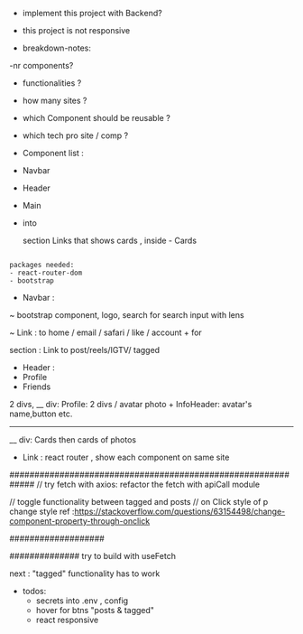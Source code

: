 - implement this project with Backend?
- this project is not responsive

- breakdown-notes:

-nr components?

- functionalities ?
- how many sites ?
- which Component should be reusable ?

- which tech pro site / comp ?

- Component list :

- Navbar
- Header
- Main
- into <main> section Links that shows cards , inside - Cards

```

packages needed:
- react-router-dom
- bootstrap

```

- Navbar :

~ bootstrap component, logo, search for search input with lens

~ Link : to home / email / safari / like / account + for <main> section : Link to post/reels/IGTV/ tagged

- Header :
- Profile
- Friends

2 divs,
\_\_ div: Profile: 2 divs / avatar photo + InfoHeader: avatar's name,button etc.

---

\_\_ div: Cards then cards of photos

- Link : react router , show each component on same site

#############################################################
// try fetch with axios: refactor the fetch with apiCall module

// toggle functionality between tagged and posts
// on Click style of p change style ref :https://stackoverflow.com/questions/63154498/change-component-property-through-onclick

###################

##############
try to build with useFetch

next : "tagged" functionality has to work

- todos:
  - secrets into .env , config
  - hover for btns "posts & tagged"
  - react responsive
